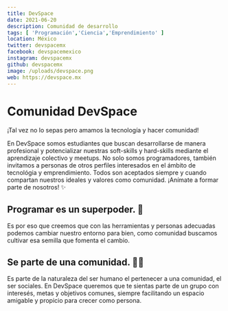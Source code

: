 ```yaml
---
title: DevSpace
date: 2021-06-20
description: Comunidad de desarrollo
tags: [ 'Programación','Ciencia','Emprendimiento' ]
location: México
twitter: devspacemx
facebook: devspacemexico
instagram: devspacemx
github: devspacemx
image: /uploads/devspace.png
web: https://devspace.mx
---
```


# Comunidad DevSpace

¡Tal vez no lo sepas pero amamos la tecnología y hacer comunidad!

En DevSpace somos estudiantes que buscan desarrollarse de manera profesional y potencializar nuestras soft-skills y hard-skills mediante el aprendizaje colectivo y meetups.
No solo somos programadores, también invitamos a personas de otros perfiles interesados en el ámbito de tecnológia y emprendimiento. Todos son aceptados siempre y cuando compartan nuestros ideales y valores como comunidad.
¡Anímate a formar parte de nosotros! ✨

## Programar es un superpoder. 🧠

Es por eso que creemos que con las herramientas y personas adecuadas podemos cambiar nuestro entorno para bien, como comunidad buscamos cultivar esa semilla que fomenta el cambio.

## Se parte de una comunidad. 👋🏽

Es parte de la naturaleza del ser humano el pertenecer a una comunidad, el ser sociales. En DevSpace queremos que te sientas parte de un grupo con interesés, metas y objetivos comunes, siempre facilitando un espacio amigable y propicio para crecer como persona.
